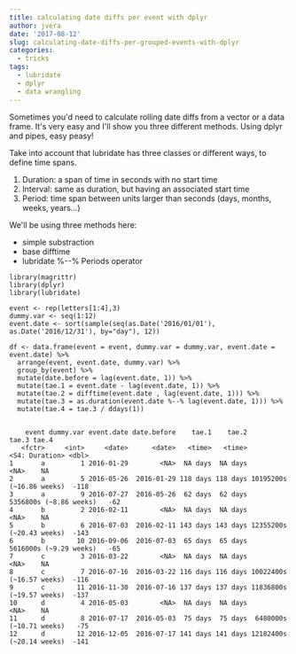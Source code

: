 ```yaml
---
title: calculating date diffs per event with dplyr
author: jvera
date: '2017-08-12'
slug: calculating-date-diffs-per-grouped-events-with-dplyr
categories:
  - tricks
tags:
  - lubridate
  - dplyr
  - data wrangling
---
```

Sometimes you'd need to calculate rolling date diffs from a vector or a data frame. It's very easy and I'll show you three different methods. Using dplyr and pipes, easy peasy!

Take into account that lubridate has three classes or different ways, to define time spans.

1. Duration: a span of time in seconds with no start time
2. Interval: same as duration, but having an associated start time
3. Period: time span between units larger than seconds (days, months, weeks, years...)

We'll be using three methods here: 
  - simple substraction
  - base difftime
  - lubridate %--% Periods operator

```
library(magrittr)
library(dplyr)
library(lubridate)

event <- rep(letters[1:4],3)
dummy.var <- seq(1:12)
event.date <- sort(sample(seq(as.Date('2016/01/01'), as.Date('2016/12/31'), by="day"), 12))

df <- data.frame(event = event, dummy.var = dummy.var, event.date = event.date) %>%
  arrange(event, event.date, dummy.var) %>% 
  group_by(event) %>%
  mutate(date.before = lag(event.date, 1)) %>%
  mutate(tae.1 = event.date - lag(event.date, 1)) %>%
  mutate(tae.2 = difftime(event.date , lag(event.date, 1))) %>%
  mutate(tae.3 = as.duration(event.date %--% lag(event.date, 1))) %>% 
  mutate(tae.4 = tae.3 / ddays(1))


    event dummy.var event.date date.before    tae.1    tae.2                    tae.3 tae.4
   <fctr>     <int>     <date>      <date>   <time>   <time>           <S4: Duration> <dbl>
1       a         1 2016-01-29        <NA>  NA days  NA days                     <NA>    NA
2       a         5 2016-05-26  2016-01-29 118 days 118 days 10195200s (~16.86 weeks)  -118
3       a         9 2016-07-27  2016-05-26  62 days  62 days   5356800s (~8.86 weeks)   -62
4       b         2 2016-02-11        <NA>  NA days  NA days                     <NA>    NA
5       b         6 2016-07-03  2016-02-11 143 days 143 days 12355200s (~20.43 weeks)  -143
6       b        10 2016-09-06  2016-07-03  65 days  65 days   5616000s (~9.29 weeks)   -65
7       c         3 2016-03-22        <NA>  NA days  NA days                     <NA>    NA
8       c         7 2016-07-16  2016-03-22 116 days 116 days 10022400s (~16.57 weeks)  -116
9       c        11 2016-11-30  2016-07-16 137 days 137 days 11836800s (~19.57 weeks)  -137
10      d         4 2016-05-03        <NA>  NA days  NA days                     <NA>    NA
11      d         8 2016-07-17  2016-05-03  75 days  75 days  6480000s (~10.71 weeks)   -75
12      d        12 2016-12-05  2016-07-17 141 days 141 days 12182400s (~20.14 weeks)  -141
```